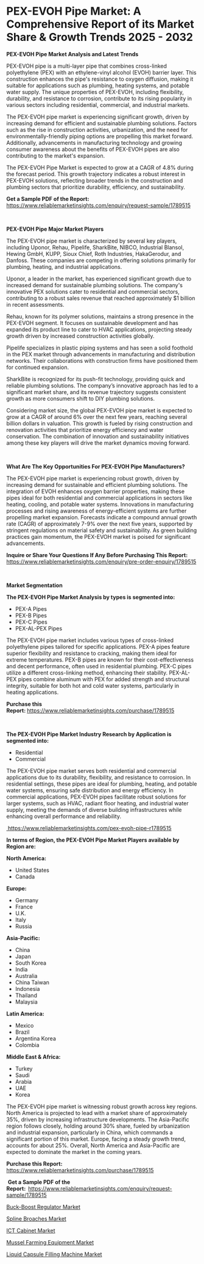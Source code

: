 <p><h1>PEX-EVOH Pipe Market: A Comprehensive Report of its Market Share & Growth Trends 2025 - 2032</h1></p><p><strong>PEX-EVOH Pipe Market Analysis and Latest Trends</strong></p>
<p><p>PEX-EVOH pipe is a multi-layer pipe that combines cross-linked polyethylene (PEX) with an ethylene-vinyl alcohol (EVOH) barrier layer. This construction enhances the pipe's resistance to oxygen diffusion, making it suitable for applications such as plumbing, heating systems, and potable water supply. The unique properties of PEX-EVOH, including flexibility, durability, and resistance to corrosion, contribute to its rising popularity in various sectors including residential, commercial, and industrial markets.</p><p>The PEX-EVOH pipe market is experiencing significant growth, driven by increasing demand for efficient and sustainable plumbing solutions. Factors such as the rise in construction activities, urbanization, and the need for environmentally-friendly piping options are propelling this market forward. Additionally, advancements in manufacturing technology and growing consumer awareness about the benefits of PEX-EVOH pipes are also contributing to the market's expansion.</p><p>The PEX-EVOH Pipe Market is expected to grow at a CAGR of 4.8% during the forecast period. This growth trajectory indicates a robust interest in PEX-EVOH solutions, reflecting broader trends in the construction and plumbing sectors that prioritize durability, efficiency, and sustainability.</p></p>
<p><strong>Get a Sample PDF of the Report:&nbsp;</strong> <a href="https://www.reliablemarketinsights.com/enquiry/request-sample/1789515?utm_campaign=3571&utm_medium=2&utm_source=Github&utm_content=ia&utm_term=25032025&utm_id=pex-evoh-pipe">https://www.reliablemarketinsights.com/enquiry/request-sample/1789515</a></p>
<p>&nbsp;</p>
<p><strong>PEX-EVOH Pipe Major Market Players</strong></p>
<p><p>The PEX-EVOH pipe market is characterized by several key players, including Uponor, Rehau, Pipelife, SharkBite, NIBCO, Industrial Blansol, Hewing GmbH, KUPP, Sioux Chief, Roth Industries, HakaGerodur, and Danfoss. These companies are competing in offering solutions primarily for plumbing, heating, and industrial applications.</p><p>Uponor, a leader in the market, has experienced significant growth due to increased demand for sustainable plumbing solutions. The company's innovative PEX solutions cater to residential and commercial sectors, contributing to a robust sales revenue that reached approximately $1 billion in recent assessments.</p><p>Rehau, known for its polymer solutions, maintains a strong presence in the PEX-EVOH segment. It focuses on sustainable development and has expanded its product line to cater to HVAC applications, projecting steady growth driven by increased construction activities globally.</p><p>Pipelife specializes in plastic piping systems and has seen a solid foothold in the PEX market through advancements in manufacturing and distribution networks. Their collaborations with construction firms have positioned them for continued expansion.</p><p>SharkBite is recognized for its push-fit technology, providing quick and reliable plumbing solutions. The company’s innovative approach has led to a significant market share, and its revenue trajectory suggests consistent growth as more consumers shift to DIY plumbing solutions.</p><p>Considering market size, the global PEX-EVOH pipe market is expected to grow at a CAGR of around 6% over the next few years, reaching several billion dollars in valuation. This growth is fueled by rising construction and renovation activities that prioritize energy efficiency and water conservation. The combination of innovation and sustainability initiatives among these key players will drive the market dynamics moving forward.</p></p>
<p>&nbsp;</p>
<p><strong>What Are The Key Opportunities For PEX-EVOH Pipe Manufacturers?</strong></p>
<p><p>The PEX-EVOH pipe market is experiencing robust growth, driven by increasing demand for sustainable and efficient plumbing solutions. The integration of EVOH enhances oxygen barrier properties, making these pipes ideal for both residential and commercial applications in sectors like heating, cooling, and potable water systems. Innovations in manufacturing processes and rising awareness of energy-efficient systems are further propelling market expansion. Forecasts indicate a compound annual growth rate (CAGR) of approximately 7-9% over the next five years, supported by stringent regulations on material safety and sustainability. As green building practices gain momentum, the PEX-EVOH market is poised for significant advancements.</p></p>
<p><strong>Inquire or Share Your Questions If Any Before Purchasing This Report:</strong> <a href="https://www.reliablemarketinsights.com/enquiry/pre-order-enquiry/1789515?utm_campaign=3571&utm_medium=2&utm_source=Github&utm_content=ia&utm_term=25032025&utm_id=pex-evoh-pipe">https://www.reliablemarketinsights.com/enquiry/pre-order-enquiry/1789515</a></p>
<p>&nbsp;</p>
<p><strong>Market Segmentation</strong></p>
<p><strong>The PEX-EVOH Pipe Market Analysis by types is segmented into:</strong></p>
<p><ul><li>PEX-A Pipes</li><li>PEX-B Pipes</li><li>PEX-C Pipes</li><li>PEX-AL-PEX Pipes</li></ul></p>
<p><p>The PEX-EVOH pipe market includes various types of cross-linked polyethylene pipes tailored for specific applications. PEX-A pipes feature superior flexibility and resistance to cracking, making them ideal for extreme temperatures. PEX-B pipes are known for their cost-effectiveness and decent performance, often used in residential plumbing. PEX-C pipes utilize a different cross-linking method, enhancing their stability. PEX-AL-PEX pipes combine aluminum with PEX for added strength and structural integrity, suitable for both hot and cold water systems, particularly in heating applications.</p></p>
<p><strong>Purchase this Report:&nbsp;</strong><a href="https://www.reliablemarketinsights.com/purchase/1789515?utm_campaign=3571&utm_medium=2&utm_source=Github&utm_content=ia&utm_term=25032025&utm_id=pex-evoh-pipe">https://www.reliablemarketinsights.com/purchase/1789515</a></p>
<p>&nbsp;</p>
<p><strong>The PEX-EVOH Pipe Market Industry Research by Application is segmented into:</strong></p>
<p><ul><li>Residential</li><li>Commercial</li></ul></p>
<p><p>The PEX-EVOH pipe market serves both residential and commercial applications due to its durability, flexibility, and resistance to corrosion. In residential settings, these pipes are ideal for plumbing, heating, and potable water systems, ensuring safe distribution and energy efficiency. In commercial applications, PEX-EVOH pipes facilitate robust solutions for larger systems, such as HVAC, radiant floor heating, and industrial water supply, meeting the demands of diverse building infrastructures while enhancing overall performance and reliability.</p></p>
<p><a href="https://www.reliablemarketinsights.com/pex-evoh-pipe-r1789515?utm_campaign=3571&utm_medium=2&utm_source=Github&utm_content=ia&utm_term=25032025&utm_id=pex-evoh-pipe">&nbsp;https://www.reliablemarketinsights.com/pex-evoh-pipe-r1789515</a></p>
<p><strong>In terms of Region, the PEX-EVOH Pipe Market Players available by Region are:</strong></p>
<p>
    <p> <strong> North America: </strong>
        <ul>
            <li>United States</li>
            <li>Canada</li>
        </ul>
        </p> 
    <p> <strong> Europe: </strong>
        <ul>
            <li>Germany</li>
            <li>France</li>
            <li>U.K.</li>
            <li>Italy</li>
            <li>Russia</li>
        </ul>
        </p> 
    <p> <strong> Asia-Pacific: </strong>
        <ul>
            <li>China</li>
            <li>Japan</li>
            <li>South Korea</li>
            <li>India</li>
            <li>Australia</li>
            <li>China Taiwan</li>
            <li>Indonesia</li>
            <li>Thailand</li>
            <li>Malaysia</li>
        </ul>
        </p> 
    <p> <strong> Latin America: </strong>
        <ul>
            <li>Mexico</li>
            <li>Brazil</li>
            <li>Argentina Korea</li>
            <li>Colombia</li>
        </ul>
        </p> 
    <p> <strong> Middle East & Africa: </strong>
        <ul>
            <li>Turkey</li>
            <li>Saudi</li>
            <li>Arabia</li>
            <li>UAE</li>
            <li>Korea</li>
        </ul>
    </p>
    </p>
<p><p>The PEX-EVOH pipe market is witnessing robust growth across key regions. North America is projected to lead with a market share of approximately 35%, driven by increasing infrastructure developments. The Asia-Pacific region follows closely, holding around 30% share, fueled by urbanization and industrial expansion, particularly in China, which commands a significant portion of this market. Europe, facing a steady growth trend, accounts for about 25%. Overall, North America and Asia-Pacific are expected to dominate the market in the coming years.</p></p>
<p><strong>Purchase this Report: </strong><a href="https://www.reliablemarketinsights.com/purchase/1789515?utm_campaign=3571&utm_medium=2&utm_source=Github&utm_content=ia&utm_term=25032025&utm_id=pex-evoh-pipe">https://www.reliablemarketinsights.com/purchase/1789515</a></p>
<p>&nbsp;<strong>Get a Sample PDF of the Report:&nbsp;&nbsp;</strong><a href="https://www.reliablemarketinsights.com/enquiry/request-sample/1789515?utm_campaign=3571&utm_medium=2&utm_source=Github&utm_content=ia&utm_term=25032025&utm_id=pex-evoh-pipe">https://www.reliablemarketinsights.com/enquiry/request-sample/1789515</a></p>
<p><strong></strong></p>
<p><p><a href="https://github.com/lamlebienz7j/Market-Research-Report-List-1/blob/main/buck-boost-regulator-market.md?utm_campaign=3571&utm_medium=2&utm_source=Github&utm_content=ia&utm_term=25032025&utm_id=pex-evoh-pipe">Buck-Boost Regulator Market</a></p><p><a href="https://www.linkedin.com/pulse/spline-broaches-market-state-revenue-forecast-growth-potential-qywmf?utm_campaign=3571&utm_medium=2&utm_source=Github&utm_content=ia&utm_term=25032025&utm_id=pex-evoh-pipe">Spline Broaches Market</a></p><p><a href="https://www.linkedin.com/pulse/upcoming-boom-ict-cabinet-market-projections-end-use-ieh2f?utm_campaign=3571&utm_medium=2&utm_source=Github&utm_content=ia&utm_term=25032025&utm_id=pex-evoh-pipe">ICT Cabinet Market</a></p><p><a href="https://www.linkedin.com/pulse/mussel-farming-equipment-market-forecast-highlights-2025-3n4gf?utm_campaign=3571&utm_medium=2&utm_source=Github&utm_content=ia&utm_term=25032025&utm_id=pex-evoh-pipe">Mussel Farming Equipment Market</a></p><p><a href="https://www.linkedin.com/pulse/liquid-capsule-filling-machine-market-growth-outlook-projected-otsmf?utm_campaign=3571&utm_medium=2&utm_source=Github&utm_content=ia&utm_term=25032025&utm_id=pex-evoh-pipe">Liquid Capsule Filling Machine Market</a></p></p>